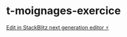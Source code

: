 # t-moignages-exercice

[Edit in StackBlitz next generation editor ⚡️](https://stackblitz.com/~/github.com/Natacha04/t-moignages-exercice)